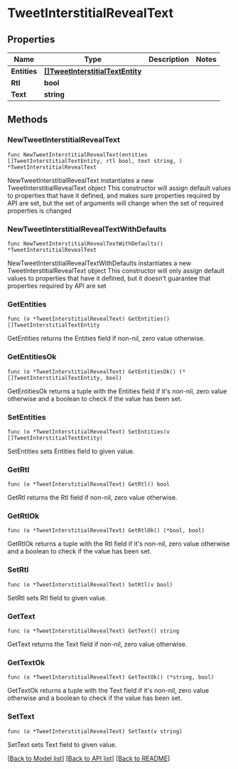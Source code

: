 # TweetInterstitialRevealText

## Properties

Name | Type | Description | Notes
------------ | ------------- | ------------- | -------------
**Entities** | [**[]TweetInterstitialTextEntity**](TweetInterstitialTextEntity.md) |  | 
**Rtl** | **bool** |  | 
**Text** | **string** |  | 

## Methods

### NewTweetInterstitialRevealText

`func NewTweetInterstitialRevealText(entities []TweetInterstitialTextEntity, rtl bool, text string, ) *TweetInterstitialRevealText`

NewTweetInterstitialRevealText instantiates a new TweetInterstitialRevealText object
This constructor will assign default values to properties that have it defined,
and makes sure properties required by API are set, but the set of arguments
will change when the set of required properties is changed

### NewTweetInterstitialRevealTextWithDefaults

`func NewTweetInterstitialRevealTextWithDefaults() *TweetInterstitialRevealText`

NewTweetInterstitialRevealTextWithDefaults instantiates a new TweetInterstitialRevealText object
This constructor will only assign default values to properties that have it defined,
but it doesn't guarantee that properties required by API are set

### GetEntities

`func (o *TweetInterstitialRevealText) GetEntities() []TweetInterstitialTextEntity`

GetEntities returns the Entities field if non-nil, zero value otherwise.

### GetEntitiesOk

`func (o *TweetInterstitialRevealText) GetEntitiesOk() (*[]TweetInterstitialTextEntity, bool)`

GetEntitiesOk returns a tuple with the Entities field if it's non-nil, zero value otherwise
and a boolean to check if the value has been set.

### SetEntities

`func (o *TweetInterstitialRevealText) SetEntities(v []TweetInterstitialTextEntity)`

SetEntities sets Entities field to given value.


### GetRtl

`func (o *TweetInterstitialRevealText) GetRtl() bool`

GetRtl returns the Rtl field if non-nil, zero value otherwise.

### GetRtlOk

`func (o *TweetInterstitialRevealText) GetRtlOk() (*bool, bool)`

GetRtlOk returns a tuple with the Rtl field if it's non-nil, zero value otherwise
and a boolean to check if the value has been set.

### SetRtl

`func (o *TweetInterstitialRevealText) SetRtl(v bool)`

SetRtl sets Rtl field to given value.


### GetText

`func (o *TweetInterstitialRevealText) GetText() string`

GetText returns the Text field if non-nil, zero value otherwise.

### GetTextOk

`func (o *TweetInterstitialRevealText) GetTextOk() (*string, bool)`

GetTextOk returns a tuple with the Text field if it's non-nil, zero value otherwise
and a boolean to check if the value has been set.

### SetText

`func (o *TweetInterstitialRevealText) SetText(v string)`

SetText sets Text field to given value.



[[Back to Model list]](../README.md#documentation-for-models) [[Back to API list]](../README.md#documentation-for-api-endpoints) [[Back to README]](../README.md)


